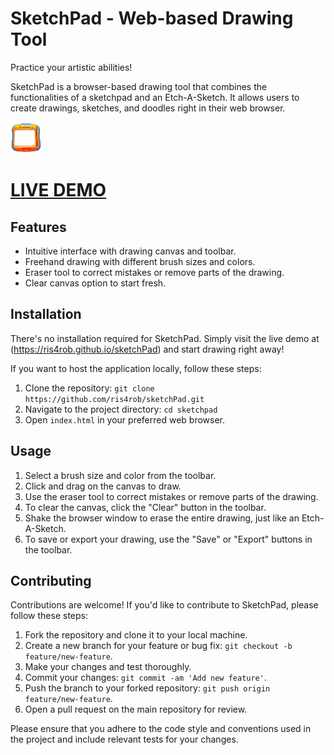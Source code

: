 # SketchPad - Web-based Drawing Tool

Practice your artistic abilities!

SketchPad is a browser-based drawing tool that combines the functionalities of a sketchpad and an Etch-A-Sketch. It allows users to create drawings, sketches, and doodles right in their web browser.

<img src="assets/sketchpadBackgroundComplete.png" width="50px" height="50px">

<h1><a href="https://ris4rob.github.io/sketchPad/">LIVE DEMO</a></h1>

## Features

- Intuitive interface with drawing canvas and toolbar.
- Freehand drawing with different brush sizes and colors.
- Eraser tool to correct mistakes or remove parts of the drawing.
- Clear canvas option to start fresh.

## Installation

There's no installation required for SketchPad. Simply visit the live demo at (https://ris4rob.github.io/sketchPad) and start drawing right away!

If you want to host the application locally, follow these steps:

1. Clone the repository: `git clone https://github.com/ris4rob/sketchPad.git`
2. Navigate to the project directory: `cd sketchpad`
3. Open `index.html` in your preferred web browser.

## Usage

1. Select a brush size and color from the toolbar.
2. Click and drag on the canvas to draw.
3. Use the eraser tool to correct mistakes or remove parts of the drawing.
4. To clear the canvas, click the "Clear" button in the toolbar.
5. Shake the browser window to erase the entire drawing, just like an Etch-A-Sketch.
6. To save or export your drawing, use the "Save" or "Export" buttons in the toolbar.

## Contributing

Contributions are welcome! If you'd like to contribute to SketchPad, please follow these steps:

1. Fork the repository and clone it to your local machine.
2. Create a new branch for your feature or bug fix: `git checkout -b feature/new-feature`.
3. Make your changes and test thoroughly.
4. Commit your changes: `git commit -am 'Add new feature'`.
5. Push the branch to your forked repository: `git push origin feature/new-feature`.
6. Open a pull request on the main repository for review.

Please ensure that you adhere to the code style and conventions used in the project and include relevant tests for your changes.

